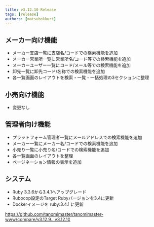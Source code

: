 ```yaml
---
title: v3.12.10 Release
tags: [release]
authors: [matsubokkuri]
---
```


<!-- truncate -->


## メーカー向け機能
- メーカー支店一覧に支店名/コードでの検索機能を追加
- メーカー営業所一覧に営業所名/コード等での検索機能を追加
- メーカーユーザー一覧にコード/メール等での検索機能を追加
- 卸先一覧に卸先コード/名称での検索機能を追加
- 各一覧画面のレイアウトを検索・一覧・一括処理の3セクションに整理

## 小売向け機能
- 変更なし

## 管理者向け機能
- プラットフォーム管理者一覧にメールアドレスでの検索機能を追加
- メーカー一覧にメーカー名/コードでの検索機能を追加
- 小売り一覧に小売り名/コードでの検索機能を追加
- 各一覧画面のレイアウトを整理
- ページネーション情報の表示を追加

## システム
- Ruby 3.3.6から3.4.1へアップグレード
- Rubocop設定のTarget Rubyバージョンを3.4に更新
- Dockerイメージを ruby:3.4.1 に更新




https://github.com/tanomimaster/tanomimaster-www/compare/v3.12.9...v3.12.10

